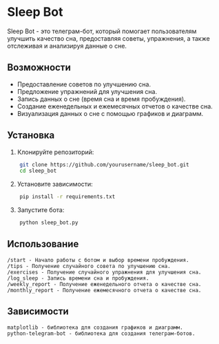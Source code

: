 # Sleep Bot

Sleep Bot - это телеграм-бот, который помогает пользователям улучшить качество сна, предоставляя советы, упражнения, а также отслеживая и анализируя данные о сне.

## Возможности

- Предоставление советов по улучшению сна.
- Предложение упражнений для улучшения сна.
- Запись данных о сне (время сна и время пробуждения).
- Создание еженедельных и ежемесячных отчетов о качестве сна.
- Визуализация данных о сне с помощью графиков и диаграмм.

## Установка

1. Клонируйте репозиторий:
```bash
    git clone https://github.com/yourusername/sleep_bot.git
    cd sleep_bot
```

2. Установите зависимости:
```bash
    pip install -r requirements.txt
```

3. Запустите бота:
```bash
    python sleep_bot.py
```

## Использование

    /start - Начало работы с ботом и выбор времени пробуждения.
    /tips - Получение случайного совета по улучшению сна.
    /exercises - Получение случайного упражнения для улучшения сна.
    /log_sleep - Запись времени сна и пробуждения.
    /weekly_report - Получение еженедельного отчета о качестве сна.
    /monthly_report - Получение ежемесячного отчета о качестве сна.

## Зависимости

    matplotlib - библиотека для создания графиков и диаграмм.
    python-telegram-bot - библиотека для создания телеграм-ботов.
